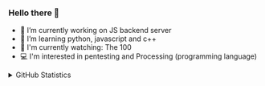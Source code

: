### Hello there 👋


- 🔭 I’m currently working on JS backend server
- 🌱 I’m learning python, javascript and c++
- 🌊 I'm currently watching: The 100
- 💻 I'm interested in pentesting and Processing (programming language)


<details>
<summary>GitHub Statistics</summary>
<h3>Stats</h3>
<hr style="height:2px;border-width:0;color:gray;background-color:gray"> 

![Your Repository's Stats](https://github-readme-stats.vercel.app/api?username=Y3llow45&show_icons=true)

<br>
<h3>Programming languages</h3>
<hr style="height:2px;border-width:0;color:gray;background-color:gray"> 

![Your Repository's Stats](https://github-readme-stats.vercel.app/api/top-langs/?username=Y3llow45&theme=blue-green)
</details>
